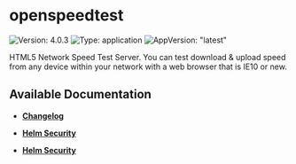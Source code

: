 # openspeedtest

![Version: 4.0.3](https://img.shields.io/badge/Version-4.0.3-informational?style=flat-square) ![Type: application](https://img.shields.io/badge/Type-application-informational?style=flat-square) ![AppVersion: "latest"](https://img.shields.io/badge/AppVersion-"latest"-informational?style=flat-square)

HTML5 Network Speed Test Server. You can test download & upload speed from any device within your network with a web browser that is IE10 or new.

## Available Documentation

- [**Changelog**](CHANGELOG)

- [**Helm Security**](container-security)

- [**Helm Security**](helm-security)

